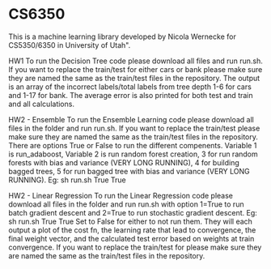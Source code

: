 # CS6350

This is a machine learning library developed by Nicola Wernecke for
CS5350/6350 in University of Utah".

HW1
To run the Decision Tree code please download all files and run run.sh. If you want to replace the train/test for either cars or bank please make sure they are named the same as the train/test files in the repository.
The output is an array of the incorrect labels/total labels from tree depth 1-6 for cars and 1-17 for bank. The average error is also printed for both test and train and all calculations. 

HW2 - Ensemble
To run the Ensemble Learning code please download all files in the folder and run run.sh. If you want to replace the train/test please make sure they are named the same as the train/test files in the repository.
There are options True or False to run the different compenents. Variable 1 is run_adaboost, Variable 2 is run random forest creation, 3 for run random forests with bias and variance (VERY LONG RUNNING), 4 for building bagged trees, 5 for run bagged tree with bias and variance (VERY LONG RUNNING). 
Eg: sh run.sh True True

HW2 - Linear Regression
To run the Linear Regression code please download all files in the folder and run run.sh with option 1=True to run batch gradient descent and 2=True to run stochastic gradient descent. 
Eg: sh run.sh True True
Set to False for either to not run them. They will each output a plot of the cost fn, the learning rate that lead to convergence, the final weight vector, and the calculated test error based on weights at train convergence. If you want to replace the train/test for please make sure they are named the same as the train/test files in the repository.
